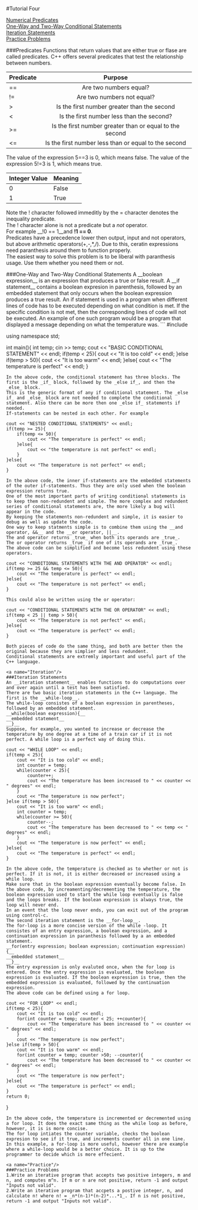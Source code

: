 #Tutorial Four

[Numerical Predicates](#Predicates)   
[One-Way and Two-Way Conditional Statements](#ConditionalStatements)   
[Iteration Statements](#Iteration)   
[Practice Problems](#Practice)   

<a name="Predicates"/>
###Predicates
Functions that return values that are either true or flase are called predicates. C++ offers several predicates that test the relationship between numbers.

| Predicate     | Purpose       |
| ------------- |:-------------:|
| ==            | Are two numbers equal?                                 |
| !=            | Are two numbers not equal?                             |
| >             | Is the first number greater than the second            |
| <             | Is the first number less than the second?              |
| >=            | Is the first number greater than or equal to the second|
| <=            | Is the first number less than or equal to the second   |

The value of the expression 5==3 is 0, which means false. 
The value of the expression 5!=3 is 1, which means true. 

| Integer Value | Meaning |
| ------------- | ------- |
| 0 | False |
| 1 | True |

Note the ! character followed immeditly by the = character denotes the inequality predicate.    
The ! character alone is not a predicate but a _not_ operator.    
For example __!0 == 1__and __!1 == 0__.   
Predicates have a precedence lower then output, input and not operators, but above arithmetic operators(+,-,*,/). Due to this, ceratin expressions need paranthesis around them to function properly.   
The easiest way to solve this problem is to be liberal with paranthesis usage. Use them whether you need them or not.   

<a name="ConditionalStatements"/>
###One-Way and Two-Way Conditional Statements
A __boolean expression__ is an expression that produces a true or false result.   
A __if statement__ contains a boolean expresion in parenthesis, followed by an embedded statement that only occurs when the boolean expression produces a true result.   
An if statement is used in a program when different lines of code has to be executed depending on what condition is met.    
If the specific condition is not met, then the corresponding lines of code will not be executed.   
An example of one such program would be a program that displayed a message depending on what the temperature was. 
```
#include <iostream>

using namespace std;

int main(){
	int temp;
	cin >> temp;
	cout << "BASIC CONDITIONAL STATEMENT" << endl;
	if(temp < 25){
		cout << "It is too cold" << endl;
	}else if(temp > 50){
		cout << "It is too warm" << endl;
	}else{
		cout << "The temperature is perfect" << endl;
	}
```
In the above code, the conditional statement has three blocks. The first is the _if_ block, followed by the _else if_, and then the _else_ block.   
This is the generic format of any if conditional statement. The _else if_ and _else_ block are not needed to complete the conditional statement. Also there can be more then one _else if_ statements if needed.   
If-statements can be nested in each other. For example
```
	cout << "NESTED CONDITIONAL STATEMENTS" << endl;
	if(temp >= 25){
		if(temp <= 50){
			cout << "The temperature is perfect" << endl;
		}else{
			cout << "the temperature is not perfect" << endl;
		}
	}else{
		cout << "The temperature is not perfect" << endl;
	}
```
In the above code, the inner if-statements are the embedded statements of the outer if-statements. Thus they are only used when the boolean expression returns true.   
One of the most important parts of writing conditional statements is to keep them non-redundent and simple. The more complex and redundent series of conditional statements are, the more likely a bug will appear in the code.   
By keeping the statements non-redundent and simple, it is easier to debug as well as update the code.    
One way to keep statments simple is to combine them using the __and operator, &&__ and the __or operator, ||__.   
The and operator returns _true_ when both its operands are _true_.   
The or operator returns _true_ if one of its operands are _true_.   
The above code can be simplified and become less redundent using these operators.   
```
	cout << "CONDITIONAL STATEMENTS WITH THE AND OPERATOR" << endl;
	if(temp >= 25 && temp <= 50){
		cout << "The temperature is perfect" << endl;
	}else{
		cout << "The temperature is not perfect" << endl;
	}
```
This could also be written using the or operator:
```
	cout << "CONDITIONAL STATEMENTS WITH THE OR OPERATOR" << endl;
	if(temp < 25 || temp > 50){
		cout << "The temperature is not perfect" << endl;
	}else{ 
		cout << "The temperature is perfect" << endl; 
	}
```
Both pieces of code do the same thing, and both are better then the original because they are simplier and less redundent.   
Conditional statements are extremly important and useful part of the C++ language.

<a name="Iteration"/>
###Iteration Statements
An __iteration statement__ enables functions to do computations over and over again until a test has been satisfied.   
There are two basic iteration statements in the C++ language. The first is the __while-loop__.   
The while-loop consistes of a boolean expression in parentheses, followed by an embedded statement.   
__while(boolean expression){__   
__embedded statement__    
__}__   
Suppose, for example, you wanted to increase or decrease the temperature by one degree at a time of a train car if it is not perfect. A while loop is a perfect way of doing this. 
```
	cout << "WHILE LOOP" << endl;
	if(temp < 25){
		cout << "It is too cold" << endl;
		int counter = temp;
		while(counter < 25){
			counter++;
			cout << "The temperature has been increased to " << counter << " degrees" << endl;
		}
		cout << "The temperature is now perfect";
	}else if(temp > 50){
		cout << "It is too warm" << endl;
		int counter = temp;
		while(counter >= 50){
			counter--;
			cout << "The temperature has been decreased to " << temp << " degrees" << endl;
		}
		cout << "The temperature is now perfect" << endl;
	}else{
		cout << "The temperature is perfect" << endl;
	}
```
In the above code, the temperature is checked as to whether or not is perfect. If it is not, it is either decreased or increased using a while loop.   
Make sure that in the boolean expression eventually become false. In the above code, by increamenting/decrementing the temperature, the boolean expression used to start the while loop eventually is false and the loops breaks. If the boolean expression is always true, the loop will never end.   
In an event that the loop never ends, you can exit out of the program using control-c.   
The second iteration statement is the __for-loop__.   
The for-loop is a more concise version of the while -loop. It consistes of an entry expression, a boolean expression, and a continuation expression in paranthesis followed by a an embedded statement.   
__for(entry expression; boolean expression; continuation expression){__   
__embedded statement__   
__}__   
The entry expression is only evaluted once, when the for loop is entered. Once the entry expression is evaluated, the boolean expression is evaluated. If the boolean expression is true, then the embedded expression is evaluated, followed by the continuation expression.   
The above code can be defined using a for loop. 
```	
	cout << "FOR LOOP" << endl;
	if(temp < 25){
		cout << "It is too cold" << endl;
		for(int counter = temp; counter < 25; ++counter){
			cout << "The temperature has been increased to " << counter << " degrees" << endl;
		}
		cout << "The temperature is now perfect";
	}else if(temp > 50){
		cout << "It is too warm" << endl;
		for(int counter = temp; counter >50; --counter){
			cout << "The temperature has been decreased to " << counter << " degrees" << endl;
		}
		cout << "The temperature is now perfect";
	}else{
		cout << "The temperature is perfect" << endl;
	}
	return 0;
}
```
In the above code, the temperature is incremented or decremented using a for loop. It does the exact same thing as the while loop as before, however, it is is more concise.   
The for loop intiates the counter variable, checks the boolean expresion to see if it true, and increments counter all in one line.   
In this example, a for-loop is more useful, however there are example where a while-loop would be a better choice. It is up to the programmer to decide which is more effecient. 

<a name="Practice"/>
###Practice Problems
1.Write an iterative program that accepts two positive integers, m and n, and computes m^n. If m or n are not positive, return -1 and output "Inputs not valid".   
2.Write an iterative program that accpets a postive integer, n, and calculate n! where n! = _n*(n-1)*(n-2)*...*1_. If n is not positive, return -1 and output "Inputs not valid".   
	
